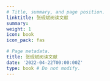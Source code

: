 ```yaml
---
# Title, summary, and page position.
linktitle: 张砚斌阅读文献
summary: 
weight: 1
icon: book
icon_pack: fas

# Page metadata.
title: 张砚斌阅读文献
date: '2022-04-22T00:00:00Z'
type: book # Do not modify.
---
```

